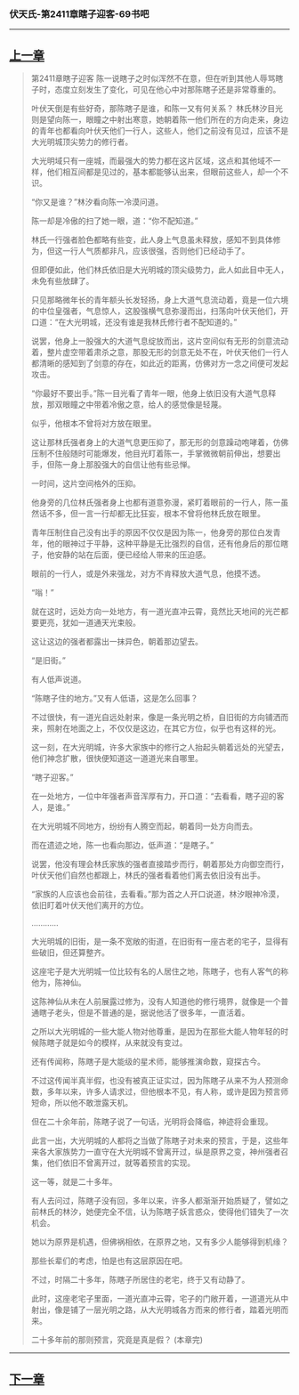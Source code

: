 ### 伏天氏-第2411章瞎子迎客-69书吧

--------
[上一章](./cca12edd9a93eb4dc4cd2a1d0354b83d.md)
--------


>
>
>
>第2411章瞎子迎客
>陈一说瞎子之时似浑然不在意，但在听到其他人辱骂瞎子时，态度立刻发生了变化，可见在他心中对那陈瞎子还是非常尊重的。
>
>叶伏天倒是有些好奇，那陈瞎子是谁，和陈一又有何关系？
>林氏林汐目光则是望向陈一，眼瞳之中射出寒意，她朝着陈一他们所在的方向走来，身边的青年也都看向叶伏天他们一行人，这些人，他们之前没有见过，应该不是大光明城顶尖势力的修行者。
>
>大光明域只有一座城，而最强大的势力都在这片区域，这点和其他域不一样，他们相互间都是见过的，基本都能够认出来，但眼前这些人，却一个不识。
>
>“你又是谁？”林汐看向陈一冷漠问道。
>
>陈一却是冷傲的扫了她一眼，道：“你不配知道。”
>
>林氏一行强者脸色都略有些变，此人身上气息虽未释放，感知不到具体修为，但这一行人气质都非凡，应该很强，否则他们已经动手了。
>
>但即便如此，他们林氏依旧是大光明城的顶尖级势力，此人如此目中无人，未免有些放肆了。
>
>只见那略微年长的青年额头长发轻扬，身上大道气息流动着，竟是一位六境的中位皇强者，气息惊人，这股强横气息弥漫而出，扫荡向叶伏天他们，开口道：“在大光明城，还没有谁是我林氏修行者不配知道的。”
>
>说罢，他身上一股强大的大道气息绽放而出，这片空间似有无形的剑意流动着，整片虚空带着肃杀之意，那股无形的剑意无处不在，叶伏天他们一行人都清晰的感知到了剑意的存在，如此近的距离，仿佛对方一念之间便可发起攻击。
>
>“你最好不要出手。”陈一目光看了青年一眼，他身上依旧没有大道气息释放，那双眼瞳之中带着冷傲之意，给人的感觉像是轻蔑。
>
>似乎，他根本不曾将对方放在眼里。
>
>这让那林氏强者身上的大道气息更压抑了，那无形的剑意躁动咆哮着，仿佛压制不住般随时可能爆发，他目光盯着陈一，手掌微微朝前伸出，想要出手，但陈一身上那股强大的自信让他有些忌惮。
>
>一时间，这片空间格外的压抑。
>
>他身旁的几位林氏强者身上也都有道意弥漫，紧盯着眼前的一行人，陈一虽然话不多，但一言一行却都无比狂妄，根本不曾将他林氏放在眼里。
>
>青年压制住自己没有出手的原因不仅仅是因为陈一，他身旁的那位白发青年，他的眼神过于平静，这种平静是无比强烈的自信，还有他身后的那位瞎子，他安静的站在后面，便已经给人带来的压迫感。
>
>眼前的一行人，或是外来强龙，对方不肯释放大道气息，他摸不透。
>
>“嗡！”
>
>就在这时，远处方向一处地方，有一道光直冲云霄，竟然比天地间的光芒都要更亮，犹如一道通天光束般。
>
>这让这边的强者都露出一抹异色，朝着那边望去。
>
>“是旧街。”
>
>有人低声说道。
>
>“陈瞎子住的地方。”又有人低语，这是怎么回事？
>
>不过很快，有一道光自远处射来，像是一条光明之桥，自旧街的方向铺洒而来，照射在地面之上，不仅仅是这边，在其它方位，似乎也有这样的光。
>
>这一刻，在大光明城，许多大家族中的修行之人抬起头朝着远处的光望去，他们神念扩散，很快便知道这一道道光来自哪里。
>
>“瞎子迎客。”
>
>在一处地方，一位中年强者声音浑厚有力，开口道：“去看看，瞎子迎的客人，是谁。”
>
>在大光明城不同地方，纷纷有人腾空而起，朝着同一处方向而去。
>
>而在遗迹之地，陈一也看向那边，低声道：“是瞎子。”
>
>说罢，他没有理会林氏家族的强者直接踏步而行，朝着那处方向御空而行，叶伏天他们自然也都跟上，林氏的强者看着他们离去依旧没有出手。
>
>“家族的人应该也会前往，去看看。”那为首之人开口说道，林汐眼神冷漠，依旧盯着叶伏天他们离开的方位。
>
>…………
>
>大光明城的旧街，是一条不宽敞的街道，在旧街有一座古老的宅子，显得有些破旧，但还算整齐。
>
>这座宅子是大光明城一位比较有名的人居住之地，陈瞎子，也有人客气的称他为，陈神仙。
>
>这陈神仙从未在人前展露过修为，没有人知道他的修行境界，就像是一个普通瞎子老头，但是不普通的是，据说他活了很多年，一直活着。
>
>之所以大光明城的一些大能人物对他尊重，是因为在那些大能人物年轻的时候陈瞎子就是如今的模样，从来就没有变过。
>
>还有传闻称，陈瞎子是大能级的星术师，能够推演命数，窥探古今。
>
>不过这传闻半真半假，也没有被真正证实过，因为陈瞎子从来不为人预测命数，多年以来，许多人请求过，但他根本不见，有人称，或许是因为预言师短命，所以他不敢泄露天机。
>
>但在二十余年前，陈瞎子说了一句话，光明将会降临，神迹将会重现。
>
>此言一出，大光明城的人都将之当做了陈瞎子对未来的预言，于是，这些年来各大家族势力一直守在大光明城不曾离开过，纵是原界之变，神州强者召集，他们依旧不曾离开过，就等着预言的实现。
>
>这一等，就是二十多年。
>
>有人去问过，陈瞎子没有回，多年以来，许多人都渐渐开始质疑了，譬如之前林氏的林汐，她便完全不信，认为陈瞎子妖言惑众，使得他们错失了一次机会。
>
>她以为原界是机遇，但佛祸相依，在原界之地，又有多少人能够得到机缘？
>
>那些长辈们的考虑，怕是也有这层原因在吧。
>
>不过，时隔二十多年，陈瞎子所居住的老宅，终于又有动静了。
>
>此时，这座老宅子里面，一道光直冲云霄，宅子的门敞开着，一道道光从中射出，像是铺了一层光明之路，从大光明城各方而来的修行者，踏着光明而来。
>
>二十多年前的那则预言，究竟是真是假？
>(本章完)
>
>

--------
[下一章](./3e3b3bc23246bfe555771bc77dc2634d.md)
--------

